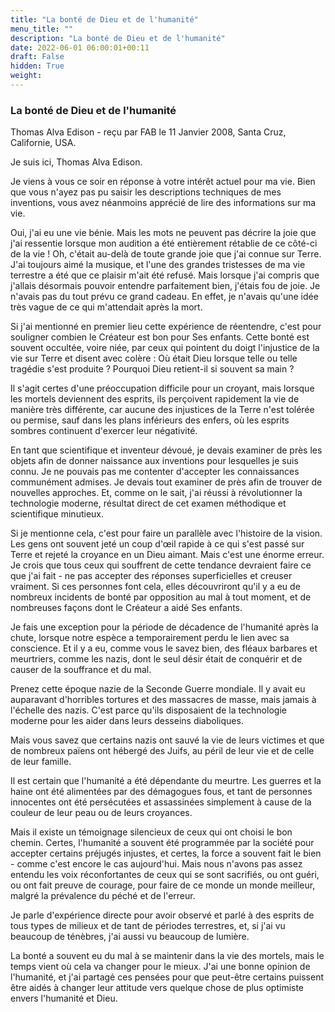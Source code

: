 ```yaml
---
title: "La bonté de Dieu et de l'humanité"
menu_title: ""
description: "La bonté de Dieu et de l'humanité"
date: 2022-06-01 06:00:01+00:11
draft: False
hidden: True
weight:
---
```

### La bonté de Dieu et de l'humanité

Thomas Alva Edison - reçu par FAB le 11 Janvier 2008, Santa Cruz, Californie, USA.

Je suis ici, Thomas Alva Edison.

Je viens à vous ce soir en réponse à votre intérêt actuel pour ma vie. Bien que vous n'ayez pas pu saisir les descriptions techniques de mes inventions, vous avez néanmoins apprécié de lire des informations sur ma vie.

Oui, j'ai eu une vie bénie. Mais les mots ne peuvent pas décrire la joie que j'ai ressentie lorsque mon audition a été entièrement rétablie de ce côté-ci de la vie ! Oh, c'était au-delà de toute grande joie que j'ai connue sur Terre. J'ai toujours aimé la musique, et l'une des grandes tristesses de ma vie terrestre a été que ce plaisir m'ait été refusé. Mais lorsque j'ai compris que j'allais désormais pouvoir entendre parfaitement bien, j'étais fou de joie. Je n'avais pas du tout prévu ce grand cadeau. En effet, je n'avais qu'une idée très vague de ce qui m'attendait après la mort.

Si j'ai mentionné en premier lieu cette expérience de réentendre, c'est pour souligner combien le Créateur est bon pour Ses enfants. Cette bonté est souvent occultée, voire niée, par ceux qui pointent du doigt l'injustice de la vie sur Terre et disent avec colère : Où était Dieu lorsque telle ou telle tragédie s'est produite ? Pourquoi Dieu retient-il si souvent sa main ?

Il s'agit certes d'une préoccupation difficile pour un croyant, mais lorsque les mortels deviennent des esprits, ils perçoivent rapidement la vie de manière très différente, car aucune des injustices de la Terre n'est tolérée ou permise, sauf dans les plans inférieurs des enfers, où les esprits sombres continuent d'exercer leur négativité.

En tant que scientifique et inventeur dévoué, je devais examiner de près les objets afin de donner naissance aux inventions pour lesquelles je suis connu. Je ne pouvais pas me contenter d'accepter les connaissances communément admises. Je devais tout examiner de près afin de trouver de nouvelles approches. Et, comme on le sait, j'ai réussi à révolutionner la technologie moderne, résultat direct de cet examen méthodique et scientifique minutieux.

Si je mentionne cela, c'est pour faire un parallèle avec l'histoire de la vision. Les gens ont souvent jeté un coup d'œil rapide à ce qui s'est passé sur Terre et rejeté la croyance en un Dieu aimant. Mais c'est une énorme erreur. Je crois que tous ceux qui souffrent de cette tendance devraient faire ce que j'ai fait - ne pas accepter des réponses superficielles et creuser vraiment. Si ces personnes font cela, elles découvriront qu'il y a eu de nombreux incidents de bonté par opposition au mal à tout moment, et de nombreuses façons dont le Créateur a aidé Ses enfants.

Je fais une exception pour la période de décadence de l'humanité après la chute, lorsque notre espèce a temporairement perdu le lien avec sa conscience. Et il y a eu, comme vous le savez bien, des fléaux barbares et meurtriers, comme les nazis, dont le seul désir était de conquérir et de causer de la souffrance et du mal.

Prenez cette époque nazie de la Seconde Guerre mondiale. Il y avait eu auparavant d'horribles tortures et des massacres de masse, mais jamais à l'échelle des nazis. C'est parce qu'ils disposaient de la technologie moderne pour les aider dans leurs desseins diaboliques.

Mais vous savez que certains nazis ont sauvé la vie de leurs victimes et que de nombreux païens ont hébergé des Juifs, au péril de leur vie et de celle de leur famille.

Il est certain que l'humanité a été dépendante du meurtre. Les guerres et la haine ont été alimentées par des démagogues fous, et tant de personnes innocentes ont été persécutées et assassinées simplement à cause de la couleur de leur peau ou de leurs croyances.

Mais il existe un témoignage silencieux de ceux qui ont choisi le bon chemin. Certes, l'humanité a souvent été programmée par la société pour accepter certains préjugés injustes, et certes, la force a souvent fait le bien - comme c'est encore le cas aujourd'hui. Mais nous n'avons pas assez entendu les voix réconfortantes de ceux qui se sont sacrifiés, ou ont guéri, ou ont fait preuve de courage, pour faire de ce monde un monde meilleur, malgré la prévalence du péché et de l'erreur.

Je parle d'expérience directe pour avoir observé et parlé à des esprits de tous types de milieux et de tant de périodes terrestres, et, si j'ai vu beaucoup de ténèbres, j'ai aussi vu beaucoup de lumière.

La bonté a souvent eu du mal à se maintenir dans la vie des mortels, mais le temps vient où cela va changer pour le mieux. J'ai une bonne opinion de l'humanité, et j'ai partagé ces pensées pour que peut-être certains puissent être aidés à changer leur attitude vers quelque chose de plus optimiste envers l'humanité et Dieu.
